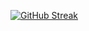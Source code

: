 [![GitHub Streak](https://streak-stats.demolab.com?user=philboisvert&theme=vue&exclude_days=Sun%2CSat)](https://git.io/streak-stats)
